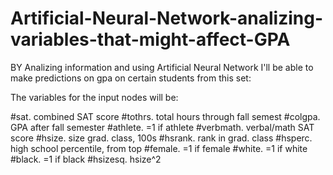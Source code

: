 # Artificial-Neural-Network-analizing-variables-that-might-affect-GPA

BY Analizing information and using Artificial Neural Network I'll be able to make predictions on gpa on certain students from this set:

The variables for the input nodes will be:

#sat. combined SAT score
#tothrs. total hours through fall semest
#colgpa. GPA after fall semester
#athlete. =1 if athlete
#verbmath. verbal/math SAT score
#hsize. size grad. class, 100s
#hsrank. rank in grad. class
#hsperc. high school percentile, from top
#female. =1 if female
#white. =1 if white
#black. =1 if black
#hsizesq. hsize^2
